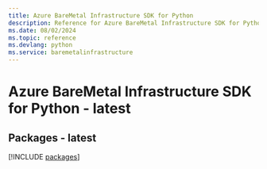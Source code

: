 ```yaml
---
title: Azure BareMetal Infrastructure SDK for Python
description: Reference for Azure BareMetal Infrastructure SDK for Python
ms.date: 08/02/2024
ms.topic: reference
ms.devlang: python
ms.service: baremetalinfrastructure
---
```

# Azure BareMetal Infrastructure SDK for Python - latest
## Packages - latest
[!INCLUDE [packages](baremetal-infrastructure-index.md)]